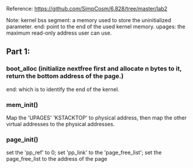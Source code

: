 Reference: https://github.com/SimpCosm/6.828/tree/master/lab2

Note:
kernel bss segment: a memory used to store the uninitialized parameter.
end: point to the end of the used kernel memory.
upages: the maximum read-only address user can use.

## Part 1:
### boot_alloc (initialize nextfree first and allocate n bytes to it, return the bottom address of the page.)
end: which is to identify the end of the kernel.

### mem_init()
Map the 'UPAGES' 'KSTACKTOP' to physical address, then map the other virtual addresses to the physical addresses.

### page_init()
set the 'pp_ref' to 0; set 'pp_link' to the 'page_free_list'; set the page_free_list to the address of the page
